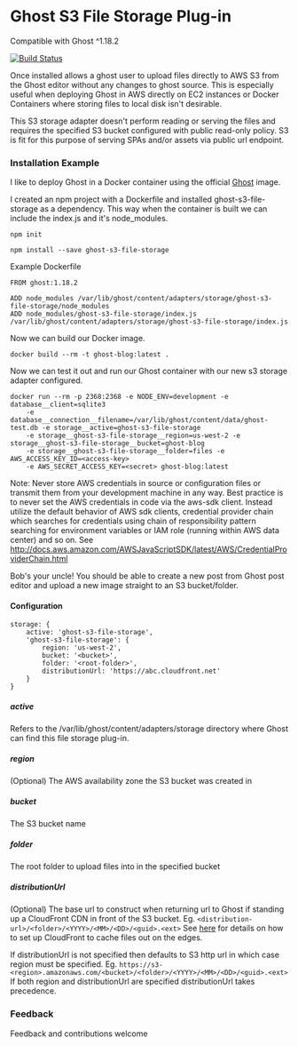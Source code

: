# Ghost S3 File Storage Plug-in

Compatible with Ghost ^1.18.2

[![Build Status](https://travis-ci.org/dionhut/ghost-s3-file-store.svg?branch=master)](https://travis-ci.org/dionhut/ghost-s3-file-store)

Once installed allows a ghost user to upload files directly to AWS S3 from
the Ghost editor without any changes to ghost source.
This is especially useful when deploying Ghost in AWS directly
on EC2 instances or Docker Containers where storing 
files to local disk isn't desirable.

This S3 storage adapter doesn't perform reading or serving the files and requires the specified S3 bucket configured with public read-only policy.  S3 is fit for this purpose of serving SPAs and/or assets via public url endpoint.

### Installation Example 

I like to deploy Ghost in a Docker container using the official [Ghost](https://hub.docker.com/_/ghost/)
image.

I created an npm project with a Dockerfile and installed ghost-s3-file-storage as a dependency.  This way when the container is built we can include the index.js and it's node_modules.

```
npm init

npm install --save ghost-s3-file-storage
```

Example Dockerfile

```
FROM ghost:1.18.2

ADD node_modules /var/lib/ghost/content/adapters/storage/ghost-s3-file-storage/node_modules
ADD node_modules/ghost-s3-file-storage/index.js /var/lib/ghost/content/adapters/storage/ghost-s3-file-storage/index.js
```

Now we can build our Docker image.

```
docker build --rm -t ghost-blog:latest .
```

Now we can test it out and run our Ghost container with our new s3 storage adapter configured.

```
docker run --rm -p 2368:2368 -e NODE_ENV=development -e database__client=sqlite3
    -e database__connection__filename=/var/lib/ghost/content/data/ghost-test.db -e storage__active=ghost-s3-file-storage
    -e storage__ghost-s3-file-storage__region=us-west-2 -e storage__ghost-s3-file-storage__bucket=ghost-blog
    -e storage__ghost-s3-file-storage__folder=files -e AWS_ACCESS_KEY_ID=<access-key>
    -e AWS_SECRET_ACCESS_KEY=<secret> ghost-blog:latest
```

Note: Never store AWS credentials in source or configuration files or transmit them from your development machine in any way.  Best practice is to never set the AWS credentials in code via the aws-sdk client.  Instead utilize the default behavior of AWS sdk clients, credential provider chain which searches for credentials using chain of responsibility pattern searching for environment variables or IAM role (running within AWS data center) and so on.  See http://docs.aws.amazon.com/AWSJavaScriptSDK/latest/AWS/CredentialProviderChain.html

Bob's your uncle!  You should be able to create a new post from Ghost post editor
and upload a new image straight to an S3 bucket/folder.

#### Configuration

```
storage: {
    active: 'ghost-s3-file-storage',
    'ghost-s3-file-storage': {
        region: 'us-west-2',
        bucket: '<bucket>',
        folder: '<root-folder>',
        distributionUrl: 'https://abc.cloudfront.net'
    }
}
```

##### active
Refers to the /var/lib/ghost/content/adapters/storage directory where Ghost can find
this file storage plug-in.

##### region
(Optional) The AWS availability zone the S3 bucket was created in

##### bucket
The S3 bucket name

##### folder
The root folder to upload files into in the specified bucket

##### distributionUrl
(Optional) The base url to construct when returning url to Ghost if standing up a CloudFront
CDN in front of the S3 bucket.
Eg. `<distribution-url>/<folder>/<YYYY>/<MM>/<DD>/<guid>.<ext>`
See [here](http://docs.aws.amazon.com/AmazonCloudFront/latest/DeveloperGuide/MigrateS3ToCloudFront.html#adding-cloudfront-to-s3)
for details on how to set up CloudFront to cache files out on the edges.

If distributionUrl is not specified then defaults to S3 http url in which case region must be specified.
Eg. `https://s3-<region>.amazonaws.com/<bucket>/<folder>/<YYYY>/<MM>/<DD>/<guid>.<ext>`
If both region and distributionUrl are specified distributionUrl takes precedence.

### Feedback
Feedback and contributions welcome

